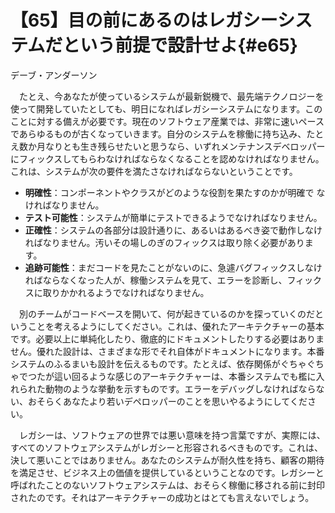 # 【65】目の前にあるのはレガシーシステムだという前提で設計せよ{#e65}

<div class="author">デーブ・アンダーソン</div>

　たとえ、今あなたが使っているシステムが最新鋭機で、最先端テクノロジーを使って開発していたとしても、明日になればレガシーシステムになります。このことに対する備えが必要です。現在のソフトウェア産業では、非常に速いペースであらゆるものが古くなっていきます。自分のシステムを稼働に持ち込み、たとえ数か月なりとも生き残らせたいと思うなら、いずれメンテナンスデベロッパーにフィックスしてもらわなければならなくなることを認めなければなりません。これは、システムが次の要件を満たさなければならないということです。

* **明確性**：コンポーネントやクラスがどのような役割を果たすのかが明確で なければなりません。
* **テスト可能性**：システムが簡単にテストできるようでなければなりません。
* **正確性**：システムの各部分は設計通りに、あるいはあるべき姿で動作しなければなりません。汚いその場しのぎのフィックスは取り除く必要があります。
* **追跡可能性**：まだコードを見たことがないのに、急遽バグフィックスしなければならなくなった人が、稼働システムを見て、エラーを診断し、フィックスに取りかかれるようでなければなりません。

　別のチームがコードベースを開いて、何が起きているのかを探っていくのだということを考えるようにしてください。これは、優れたアーキテクチャーの基本です。必要以上に単純化したり、徹底的にドキュメントしたりする必要はありません。優れた設計は、さまざまな形でそれ自体がドキュメントになります。本番システムのふるまいも設計を伝えるものです。たとえば、依存関係がぐちゃぐちゃでつたが這い回るような感じのアーキテクチャーは、本番システムでも檻に入れられた動物のような挙動を示すものです。エラーをデバッグしなければならない、おそらくあなたより若いデペロッパーのことを思いやるようにしてください。

　レガシーは、ソフトウェアの世界では悪い意味を持つ言葉ですが、実際には、すべてのソフトウェアシステムがレガシーと形容されるべきものです。これは、決して悪いことではありません。あなたのシステムが耐久性を持ち、顧客の期待を満足させ、ビジネス上の価値を提供しているということなのです。レガシーと呼ばれたことのないソフトウェアシステムは、おそらく稼働に移される前に封印されたのです。それはアーキテクチャーの成功とはとても言えないでしょう。
